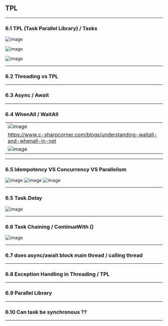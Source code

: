 ## TPL

--------------------------------------------------
### 6.1  TPL (Task Parallel Library) / Tasks

![image](https://github.com/user-attachments/assets/485c6678-33d4-4e38-9eb2-a0d9f26b0464)

![image](https://github.com/user-attachments/assets/3e29a936-1343-47f7-9363-ae15b3cf1a86)

![image](https://github.com/user-attachments/assets/2ab5a5d6-079e-423d-b872-f862f6351451)

--------------------------------------------------
### 6.2  Threading vs TPL 

--------------------------------------------------
### 6.3  Async / Await 

--------------------------------------------------
### 6.4 WhenAll / WaitAll

| |
|-|
| ![image](https://github.com/user-attachments/assets/e98ad8bb-2082-4e1b-a8be-7e95740a620c) |
| https://www.c-sharpcorner.com/blogs/understanding-waitall-and-whenall-in-net |
| ![image](https://github.com/user-attachments/assets/9c51dcf3-e7b1-4413-b67c-56c6cac0b5d1) | 

--------------------------------------------------
### 6.5  Idempotency VS Concurrency VS Parallelism

![image](https://github.com/user-attachments/assets/11fbe41d-7e16-4e1d-a8b1-55b8ae1134c3)
![image](https://github.com/user-attachments/assets/1a507b04-b9fc-4e66-ab79-2dfb09ee140e)
![image](https://github.com/user-attachments/assets/cae9fe60-832c-4f3e-8602-5cbcd47513f0)

--------------------------------------------------
### 6.5  Task.Delay

![image](https://github.com/user-attachments/assets/9ad2caf1-101e-47d3-b1f6-03b7f8da6549)

--------------------------------------------------
### 6.6 Task Chaining / ContinueWith ()

![image](https://github.com/user-attachments/assets/f7c051fe-2a69-4224-bfcb-ac8320c70dca)

--------------------------------------------------
### 6.7 does async/await block main thread / calling thread

--------------------------------------------------
### 6.8 Exception Handling in Threading / TPL

--------------------------------------------------
### 6.9 Parallel Library

--------------------------------------------------
### 6.10 Can task be synchronous ??



--------------------------------------------------
